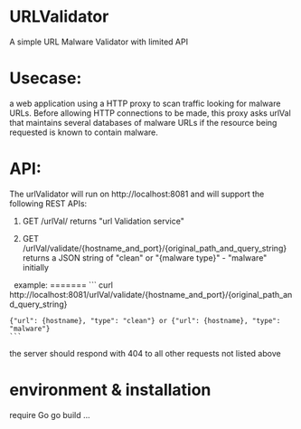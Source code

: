 # URLValidator
A simple URL Malware Validator with limited API 

# Usecase: 
a web application using a HTTP proxy to scan traffic looking for malware URLs. Before allowing HTTP connections to be made, this proxy asks urlVal that maintains several databases of malware URLs if the resource being requested is known to contain malware.

# API:
The urlValidator will run on http://localhost:8081 and will support the following REST APIs:
1. GET /urlVal/
    returns "url Validation service"

2. GET /urlVal/validate/{hostname_and_port}/{original_path_and_query_string}
    returns a JSON string of "clean" or "{malware type}" - "malware" initially

    example:
    =======
    ```
    curl http://localhost:8081/urlVal/validate/{hostname_and_port}/{original_path_and_query_string}

    {"url": {hostname}, "type": "clean"} or {"url": {hostname}, "type": "malware"}
    ```
 
 
the server should respond with 404 to all other requests not listed above
 
 # environment & installation
 require Go
 go build ...
